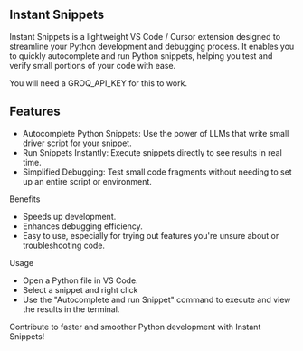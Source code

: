 ## Instant Snippets
Instant Snippets is a lightweight VS Code / Cursor extension designed to streamline your Python development and debugging process. It enables you to quickly autocomplete and run Python snippets, helping you test and verify small portions of your code with ease.

You will need a GROQ_API_KEY for this to work.

## Features
- Autocomplete Python Snippets: Use the power of LLMs that write small driver script for your snippet.
- Run Snippets Instantly: Execute snippets directly to see results in real time.
- Simplified Debugging: Test small code fragments without needing to set up an entire script or environment.

Benefits
- Speeds up development.
- Enhances debugging efficiency.
- Easy to use, especially for trying out features you're unsure about or troubleshooting code.

Usage
- Open a Python file in VS Code.
- Select a snippet and right click
- Use the "Autocomplete and run Snippet" command to execute and view the results in the terminal.


Contribute to faster and smoother Python development with Instant Snippets!


